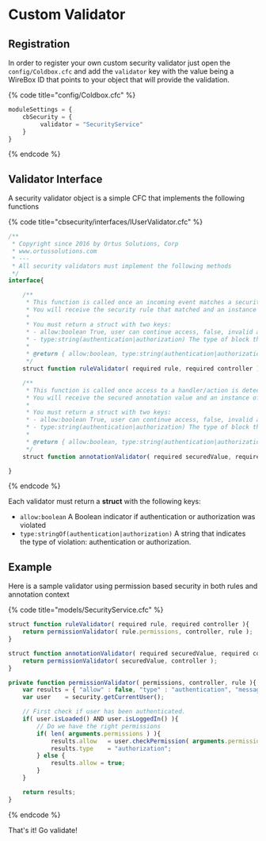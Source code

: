 # Custom Validator

## Registration

In order to register your own custom security validator just open the `config/Coldbox.cfc` and add the `validator` key with the value being a WireBox ID that points to your object that will provide the validation.

{% code title="config/Coldbox.cfc" %}
```javascript
moduleSettings = {
    cbSecurity = {
         validator = "SecurityService"   
    }
}
```
{% endcode %}

## Validator Interface

A security validator object is a simple CFC that implements the following functions

{% code title="cbsecurity/interfaces/IUserValidator.cfc" %}
```javascript
/**
 * Copyright since 2016 by Ortus Solutions, Corp
 * www.ortussolutions.com
 * ---
 * All security validators must implement the following methods
 */
interface{

	/**
	 * This function is called once an incoming event matches a security rule.
	 * You will receive the security rule that matched and an instance of the ColdBox controller.
	 *
	 * You must return a struct with two keys:
	 * - allow:boolean True, user can continue access, false, invalid access actions will ensue
	 * - type:string(authentication|authorization) The type of block that ocurred.  Either an authentication or an authorization issue.
	 *
	 * @return { allow:boolean, type:string(authentication|authorization) }
	 */
	struct function ruleValidator( required rule, required controller );

	/**
	 * This function is called once access to a handler/action is detected.
	 * You will receive the secured annotation value and an instance of the ColdBox Controller
	 *
	 * You must return a struct with two keys:
	 * - allow:boolean True, user can continue access, false, invalid access actions will ensue
	 * - type:string(authentication|authorization) The type of block that ocurred.  Either an authentication or an authorization issue.
	 *
	 * @return { allow:boolean, type:string(authentication|authorization) }
	 */
	struct function annotationValidator( required securedValue, required controller );

}
```
{% endcode %}

Each validator must return a **struct** with the following keys:

* `allow:boolean` A Boolean indicator if authentication or authorization was violated
* `type:stringOf(authentication|authorization)` A string that indicates the type of violation: authentication or authorization.

## Example

Here is a sample validator using permission based security in both rules and annotation context

{% code title="models/SecurityService.cfc" %}
```javascript
struct function ruleValidator( required rule, required controller ){
	return permissionValidator( rule.permissions, controller, rule );
}

struct function annotationValidator( required securedValue, required controller ){
	return permissionValidator( securedValue, controller );
}

private function permissionValidator( permissions, controller, rule ){
	var results = { "allow" : false, "type" : "authentication", "messages" : "" };
	var user 	= security.getCurrentUser();

	// First check if user has been authenticated.
	if( user.isLoaded() AND user.isLoggedIn() ){
		// Do we have the right permissions
		if( len( arguments.permissions ) ){
			results.allow 	= user.checkPermission( arguments.permission );
			results.type 	= "authorization";
		} else {
			results.allow = true;
		}
	}

	return results;
}
```
{% endcode %}

That's it!  Go validate!
